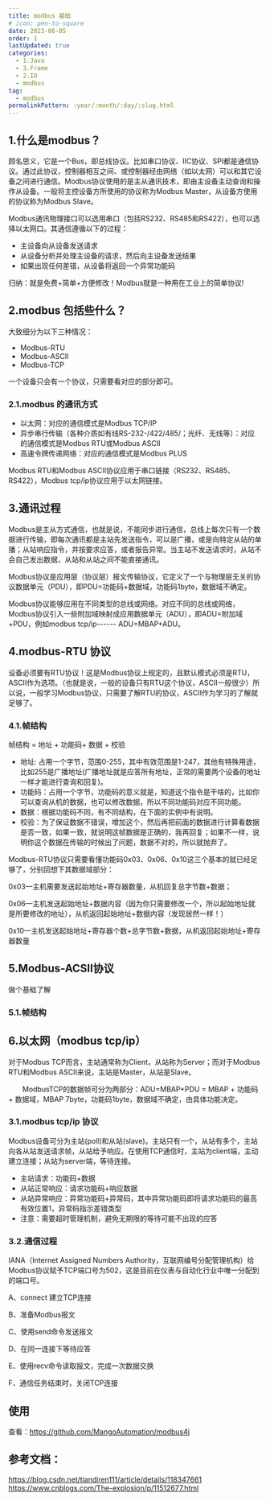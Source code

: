 ```yaml
---
title: modbus 基础
# icon: pen-to-square
date: 2023-06-05
order: 1
lastUpdated: true
categories:
  - 1.Java
  - 3.Frame
  - 2.IO
  - modbus
tag:
  - modbus
permalinkPattern: :year/:month/:day/:slug.html
---
```




## 1.什么是modbus？
顾名思义，它是一个Bus，即总线协议。比如串口协议、IIC协议、SPI都是通信协议。通过此协议，控制器相互之间、或控制器经由网络（如以太网）可以和其它设备之间进行通信。Modbus协议使用的是主从通讯技术，即由主设备主动查询和操作从设备。一般将主控设备方所使用的协议称为Modbus Master，从设备方使用的协议称为Modbus Slave。


Modbus通讯物理接口可以选用串口（包括RS232、RS485和RS422），也可以选择以太网口。其通信遵循以下的过程：

- 主设备向从设备发送请求
- 从设备分析并处理主设备的请求，然后向主设备发送结果
- 如果出现任何差错，从设备将返回一个异常功能码 



归纳：就是免费+简单+方便修改！Modbus就是一种用在工业上的简单协议!

## 2.modbus 包括些什么？
大致细分为以下三种情况：
- Modbus-RTU
- Modbus-ASCII
- Modbus-TCP

一个设备只会有一个协议，只需要看对应的部分即可。
### 2.1.modbus 的通讯方式
- 以太网：对应的通信模式是Modbus TCP/IP
- 异步串行传输（各种介质如有线RS-232-/422/485/；光纤、无线等）：对应的通信模式是Modbus RTU或Modbus  ASCII
- 高速令牌传递网络：对应的通信模式是Modbus PLUS

Modbus RTU和Modbus ASCII协议应用于串口链接（RS232、RS485、RS422），Modbus tcp/ip协议应用于以太网链接。



## 3.通讯过程
Modbus是主从方式通信，也就是说，不能同步进行通信，总线上每次只有一个数据进行传输，即每次通讯都是主站先发送指令，可以是广播，或是向特定从站的单播；从站响应指令，并按要求应答，或者报告异常。当主站不发送请求时，从站不会自己发出数据，从站和从站之间不能直接通讯。

Modbus协议是应用层（协议层）报文传输协议，它定义了一个与物理层无关的协议数据单元（PDU），即PDU=功能码+数据域，功能码1byte，数据域不确定。

Modbus协议能够应用在不同类型的总线或网络。对应不同的总线或网络，Modbus协议引入一些附加域映射成应用数据单元（ADU），即ADU=附加域+PDU，例如modbus tcp/ip------ ADU=MBAP+ADU。


## 4.modbus-RTU 协议
设备必须要有RTU协议！这是Modbus协议上规定的，且默认模式必须是RTU，ASCII作为选项。（也就是说，一般的设备只有RTU这个协议，ASCII一般很少）所以说，一般学习Modbus协议，只需要了解RTU的协议，ASCII作为学习的了解就足够了。

### 4.1.帧结构
帧结构 = 地址 + 功能码+ 数据 + 校验

- 地址: 占用一个字节，范围0-255，其中有效范围是1-247，其他有特殊用途，比如255是广播地址(广播地址就是应答所有地址，正常的需要两个设备的地址一样才能进行查询和回复)。
- 功能码：占用一个字节，功能码的意义就是，知道这个指令是干啥的，比如你可以查询从机的数据，也可以修改数据，所以不同功能码对应不同功能。
- 数据：根据功能码不同，有不同结构，在下面的实例中有说明。
- 校验：为了保证数据不错误，增加这个，然后再把前面的数据进行计算看数据是否一致，如果一致，就说明这帧数据是正确的，我再回复；如果不一样，说明你这个数据在传输的时候出了问题，数据不对的，所以就抛弃了。

Modbus-RTU协议只需要看懂功能码0x03、0x06、0x10这三个基本的就已经足够了，分别回想下其数据域部分：

0x03—主机需要发送起始地址+寄存器数量，从机回复总字节数+数据；

0x06—主机发送起始地址+数据内容（因为你只需要修改一个，所以起始地址就是所要修改的地址），从机返回起始地址+数据内容（发现居然一样！）

0x10—主机发送起始地址+寄存器个数+总字节数+数据，从机返回起始地址+寄存器数量
## 5.Modbus-ACSII协议
做个基础了解
### 5.1.帧结构

## 6.以太网（modbus  tcp/ip）
对于Modbus TCP而言，主站通常称为Client，从站称为Server；而对于Modbus RTU和Modbus ASCII来说，主站是Master，从站是Slave。

　　ModbusTCP的数据帧可分为两部分：ADU=MBAP+PDU = MBAP + 功能码 + 数据域，MBAP  7byte，功能码1byte，数据域不确定，由具体功能决定。

### 3.1.modbus tcp/ip 协议
Modbus设备可分为主站(poll)和从站(slave)。主站只有一个，从站有多个，主站向各从站发送请求帧，从站给予响应。在使用TCP通信时，主站为client端，主动建立连接；从站为server端，等待连接。

- 主站请求：功能码+数据
- 从站正常响应：请求功能码+响应数据
- 从站异常响应：异常功能码+异常码，其中异常功能码即将请求功能码的最高有效位置1，异常码指示差错类型
- 注意：需要超时管理机制，避免无期限的等待可能不出现的应答
　　　　


### 3.2.通信过程
IANA（Internet Assigned Numbers Authority，互联网编号分配管理机构）给Modbus协议赋予TCP端口号为502，这是目前在仪表与自动化行业中唯一分配到的端口号。

A、connect 建立TCP连接

B、准备Modbus报文

C、使用send命令发送报文

D、在同一连接下等待应答

E、使用recv命令读取报文，完成一次数据交换

F、通信任务结束时，关闭TCP连接
## 使用
查看：https://github.com/MangoAutomation/modbus4j

## 参考文档：
https://blog.csdn.net/tiandiren111/article/details/118347661
https://www.cnblogs.com/The-explosion/p/11512677.html

